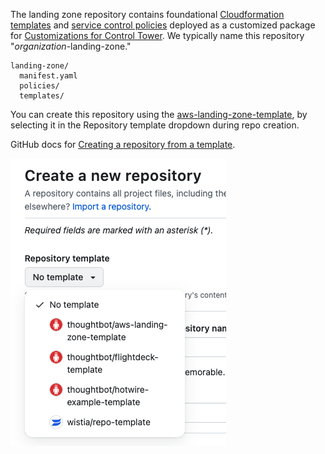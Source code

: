 The landing zone repository contains foundational [Cloudformation
templates](https://aws.amazon.com/cloudformation/) and [service control
policies](https://docs.aws.amazon.com/organizations/latest/userguide/orgs_manage_policies_scps.html)
deployed as a customized package for [Customizations for Control
Tower](https://aws.amazon.com/solutions/implementations/customizations-for-aws-control-tower/).
We typically name this repository "*organization*-landing-zone."

<div class="code panel pdl" style="border-width: 1px;">

<div class="codeContent panelContent pdl">

``` syntaxhighlighter-pre
landing-zone/
  manifest.yaml
  policies/
  templates/
```

</div>

</div>

<div class="confluence-information-macro confluence-information-macro-information">

<span class="aui-icon aui-icon-small aui-iconfont-info confluence-information-macro-icon"></span>

<div class="confluence-information-macro-body">

You can create this repository using the
[aws-landing-zone-template](../../reference/templates/landing-zone-template.md),
by selecting it in the Repository template dropdown during repo
creation.

</div>

</div>

GitHub docs for [Creating a repository from a
template](https://docs.github.com/en/repositories/creating-and-managing-repositories/creating-a-repository-from-a-template).

![image 20230807 212358](./image-20230807-212358.png)

